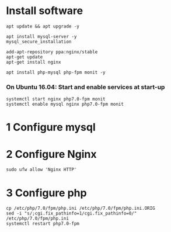 # Install software

    apt update && apt upgrade -y
    
    apt install mysql-server -y
    mysql_secure_installation
   
    add-apt-repository ppa:nginx/stable
    apt-get update
    apt-get install nginx
    
    apt install php-mysql php-fpm monit -y

      
  ### On Ubuntu 16.04: Start and enable services at start-up 
  
    systemctl start nginx php7.0-fpm monit
    systemctl enable mysql nginx php7.0-fpm monit     
    
    
  # 1 Configure mysql
  # 2 Configure Nginx
  
    sudo ufw allow 'Nginx HTTP'
    
  # 3 Configure php
    
    cp /etc/php/7.0/fpm/php.ini /etc/php/7.0/fpm/php.ini.ORIG
    sed -i "s/;cgi.fix_pathinfo=1/cgi.fix_pathinfo=0/" /etc/php/7.0/fpm/php.ini
    systemctl restart php7.0-fpm
    
    
    
